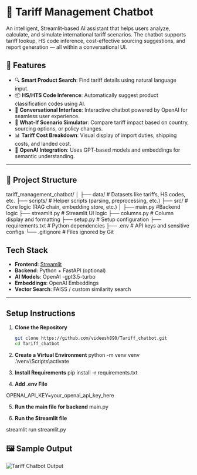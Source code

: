 # 🧾 Tariff Management Chatbot

An intelligent, Streamlit-based AI assistant that helps users analyze, calculate, and simulate international tariff scenarios. The chatbot supports tariff lookup, HS code inference, cost-effective sourcing suggestions, and report generation — all within a conversational UI.

## 📌 Features

- 🔍 **Smart Product Search**: Find tariff details using natural language input.
- 📦 **HS/HTS Code Inference**: Automatically suggest product classification codes using AI.
- 💬 **Conversational Interface**: Interactive chatbot powered by OpenAI for seamless user experience.
- 🔁 **What-If Scenario Simulator**: Compare tariff impact based on country, sourcing options, or policy changes.
- 📊 **Tariff Cost Breakdown**: Visual display of import duties, shipping costs, and landed cost.
- 🧠 **OpenAI Integration**: Uses GPT-based models and embeddings for semantic understanding.
---

## 📂 Project Structure
tariff_management_chatbot/
│
├── data/ # Datasets like tariffs, HS codes, etc.
├── scripts/ # Helper scripts (parsing, preprocessing, etc.)
├── src/ # Core logic (RAG chain, embedding store, etc.)
│
├── main.py #Backend logic 
├── streamlit.py # Streamlit UI logic
├── columns.py # Column display and formatting
├── setup.py # Setup configuration
├── requirements.txt # Python dependencies
├── .env # API keys and sensitive configs
└── .gitignore # Files ignored by Git

## Tech Stack

- **Frontend**: [Streamlit](https://streamlit.io/)
- **Backend**: Python + FastAPI (optional)
- **AI Models**: OpenAI -gpt3.5-turbo 
- **Embeddings**: OpenAI Embeddings
- **Vector Search**: FAISS / custom similarity search

---

##  Setup Instructions

1. **Clone the Repository**
   ```bash
   git clone https://github.com/videesh890/Tariff_chatbot.git
   cd Tariff_chatbot

2. **Create a Virtual Environment**
python -m venv venv   
.\venv\Scripts\activate  

3. **Install Requirements**
pip install -r requirements.txt

4. **Add .env File**

OPENAI_API_KEY=your_openai_api_key_here

5. **Run the main file for backend**
 main.py

6. **Run the Streamlit file**
 
 streamlit run streamlit.py 

## 🖼️ Sample Output

![Tariff Chatbot Output](images/output_img.png)


